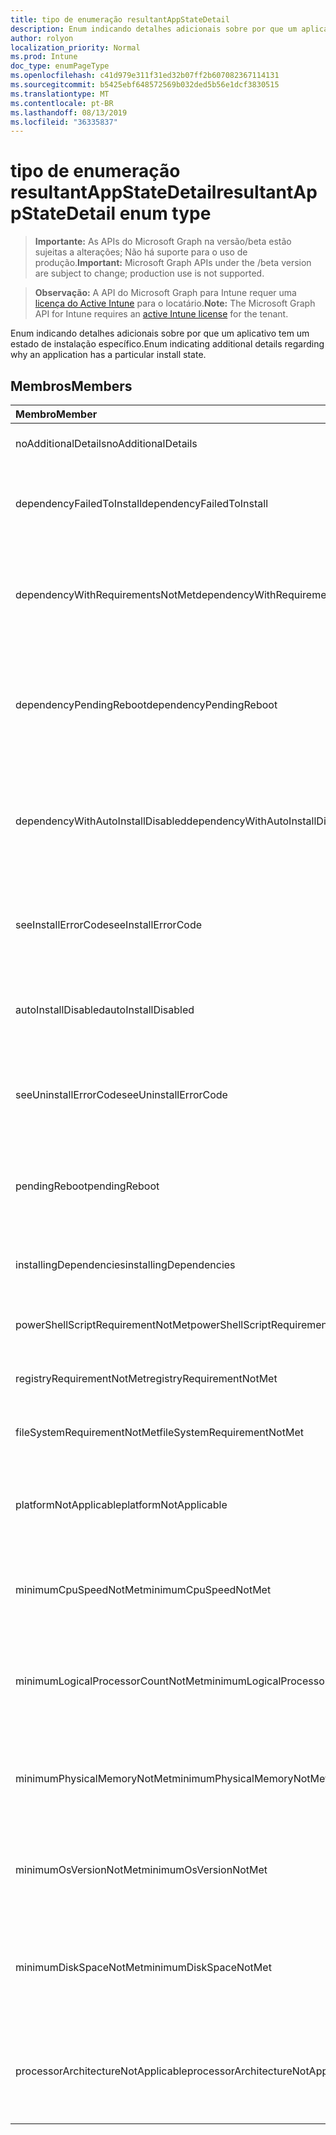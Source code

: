 ```yaml
---
title: tipo de enumeração resultantAppStateDetail
description: Enum indicando detalhes adicionais sobre por que um aplicativo tem um estado de instalação específico.
author: rolyon
localization_priority: Normal
ms.prod: Intune
doc_type: enumPageType
ms.openlocfilehash: c41d979e311f31ed32b07ff2b607082367114131
ms.sourcegitcommit: b5425ebf648572569b032ded5b56e1dcf3830515
ms.translationtype: MT
ms.contentlocale: pt-BR
ms.lasthandoff: 08/13/2019
ms.locfileid: "36335837"
---
```

# <a name="resultantappstatedetail-enum-type"></a><span data-ttu-id="1c7d6-103">tipo de enumeração resultantAppStateDetail</span><span class="sxs-lookup"><span data-stu-id="1c7d6-103">resultantAppStateDetail enum type</span></span>

> <span data-ttu-id="1c7d6-104">**Importante:** As APIs do Microsoft Graph na versão/beta estão sujeitas a alterações; Não há suporte para o uso de produção.</span><span class="sxs-lookup"><span data-stu-id="1c7d6-104">**Important:** Microsoft Graph APIs under the /beta version are subject to change; production use is not supported.</span></span>

> <span data-ttu-id="1c7d6-105">**Observação:** A API do Microsoft Graph para Intune requer uma [licença do Active Intune](https://go.microsoft.com/fwlink/?linkid=839381) para o locatário.</span><span class="sxs-lookup"><span data-stu-id="1c7d6-105">**Note:** The Microsoft Graph API for Intune requires an [active Intune license](https://go.microsoft.com/fwlink/?linkid=839381) for the tenant.</span></span>

<span data-ttu-id="1c7d6-106">Enum indicando detalhes adicionais sobre por que um aplicativo tem um estado de instalação específico.</span><span class="sxs-lookup"><span data-stu-id="1c7d6-106">Enum indicating additional details regarding why an application has a particular install state.</span></span>

## <a name="members"></a><span data-ttu-id="1c7d6-107">Membros</span><span class="sxs-lookup"><span data-stu-id="1c7d6-107">Members</span></span>
|<span data-ttu-id="1c7d6-108">Membro</span><span class="sxs-lookup"><span data-stu-id="1c7d6-108">Member</span></span>|<span data-ttu-id="1c7d6-109">Valor</span><span class="sxs-lookup"><span data-stu-id="1c7d6-109">Value</span></span>|<span data-ttu-id="1c7d6-110">Descrição</span><span class="sxs-lookup"><span data-stu-id="1c7d6-110">Description</span></span>|
|:---|:---|:---|
|<span data-ttu-id="1c7d6-111">noAdditionalDetails</span><span class="sxs-lookup"><span data-stu-id="1c7d6-111">noAdditionalDetails</span></span>|<span data-ttu-id="1c7d6-112">,0</span><span class="sxs-lookup"><span data-stu-id="1c7d6-112">0</span></span>|<span data-ttu-id="1c7d6-113">Não há detalhes adicionais disponíveis.</span><span class="sxs-lookup"><span data-stu-id="1c7d6-113">No additional details are available.</span></span>|
|<span data-ttu-id="1c7d6-114">dependencyFailedToInstall</span><span class="sxs-lookup"><span data-stu-id="1c7d6-114">dependencyFailedToInstall</span></span>|<span data-ttu-id="1c7d6-115">1</span><span class="sxs-lookup"><span data-stu-id="1c7d6-115">1</span></span>|<span data-ttu-id="1c7d6-116">Uma ou mais dependências do aplicativo não foram instaladas.</span><span class="sxs-lookup"><span data-stu-id="1c7d6-116">One or more of the application's dependencies failed to install.</span></span>|
|<span data-ttu-id="1c7d6-117">dependencyWithRequirementsNotMet</span><span class="sxs-lookup"><span data-stu-id="1c7d6-117">dependencyWithRequirementsNotMet</span></span>|<span data-ttu-id="1c7d6-118">duas</span><span class="sxs-lookup"><span data-stu-id="1c7d6-118">2</span></span>|<span data-ttu-id="1c7d6-119">Uma ou mais das dependências do aplicativo têm requisitos que não foram atendidos.</span><span class="sxs-lookup"><span data-stu-id="1c7d6-119">One or more of the application's dependencies have requirements which are not met.</span></span>|
|<span data-ttu-id="1c7d6-120">dependencyPendingReboot</span><span class="sxs-lookup"><span data-stu-id="1c7d6-120">dependencyPendingReboot</span></span>|<span data-ttu-id="1c7d6-121">3D</span><span class="sxs-lookup"><span data-stu-id="1c7d6-121">3</span></span>|<span data-ttu-id="1c7d6-122">Uma ou mais das dependências do aplicativo exige a reinicialização do dispositivo para concluir a instalação.</span><span class="sxs-lookup"><span data-stu-id="1c7d6-122">One or more of the application's dependencies require a device reboot to complete installation.</span></span>|
|<span data-ttu-id="1c7d6-123">dependencyWithAutoInstallDisabled</span><span class="sxs-lookup"><span data-stu-id="1c7d6-123">dependencyWithAutoInstallDisabled</span></span>|<span data-ttu-id="1c7d6-124">quatro</span><span class="sxs-lookup"><span data-stu-id="1c7d6-124">4</span></span>|<span data-ttu-id="1c7d6-125">Uma ou mais dependências do aplicativo estão configuradas para não instalar automaticamente.</span><span class="sxs-lookup"><span data-stu-id="1c7d6-125">One or more of the application's dependencies are configured to not automatically install.</span></span>|
|<span data-ttu-id="1c7d6-126">seeInstallErrorCode</span><span class="sxs-lookup"><span data-stu-id="1c7d6-126">seeInstallErrorCode</span></span>|<span data-ttu-id="1c7d6-127">2000</span><span class="sxs-lookup"><span data-stu-id="1c7d6-127">2000</span></span>|<span data-ttu-id="1c7d6-128">Falha ao instalar o aplicativo.</span><span class="sxs-lookup"><span data-stu-id="1c7d6-128">Application failed to install.</span></span> <span data-ttu-id="1c7d6-129">Consulte Propriedade de código de erro para obter mais detalhes.</span><span class="sxs-lookup"><span data-stu-id="1c7d6-129">See error code property for more details.</span></span>|
|<span data-ttu-id="1c7d6-130">autoInstallDisabled</span><span class="sxs-lookup"><span data-stu-id="1c7d6-130">autoInstallDisabled</span></span>|<span data-ttu-id="1c7d6-131">3000</span><span class="sxs-lookup"><span data-stu-id="1c7d6-131">3000</span></span>|<span data-ttu-id="1c7d6-132">O aplicativo está configurado para não ser instalado automaticamente.</span><span class="sxs-lookup"><span data-stu-id="1c7d6-132">Application is configured to not be automatically installed.</span></span>|
|<span data-ttu-id="1c7d6-133">seeUninstallErrorCode</span><span class="sxs-lookup"><span data-stu-id="1c7d6-133">seeUninstallErrorCode</span></span>|<span data-ttu-id="1c7d6-134">4000</span><span class="sxs-lookup"><span data-stu-id="1c7d6-134">4000</span></span>|<span data-ttu-id="1c7d6-135">Falha ao desinstalar o aplicativo.</span><span class="sxs-lookup"><span data-stu-id="1c7d6-135">Application failed to uninstall.</span></span> <span data-ttu-id="1c7d6-136">Consulte Propriedade de código de erro para obter mais detalhes.</span><span class="sxs-lookup"><span data-stu-id="1c7d6-136">See error code property for more details.</span></span>|
|<span data-ttu-id="1c7d6-137">pendingReboot</span><span class="sxs-lookup"><span data-stu-id="1c7d6-137">pendingReboot</span></span>|<span data-ttu-id="1c7d6-138">5000</span><span class="sxs-lookup"><span data-stu-id="1c7d6-138">5000</span></span>|<span data-ttu-id="1c7d6-139">O dispositivo deve ser reinicializado para concluir a instalação do aplicativo.</span><span class="sxs-lookup"><span data-stu-id="1c7d6-139">Device must be rebooted to complete installation of the application.</span></span>|
|<span data-ttu-id="1c7d6-140">installingDependencies</span><span class="sxs-lookup"><span data-stu-id="1c7d6-140">installingDependencies</span></span>|<span data-ttu-id="1c7d6-141">5001</span><span class="sxs-lookup"><span data-stu-id="1c7d6-141">5001</span></span>|<span data-ttu-id="1c7d6-142">Uma ou mais das dependências do aplicativo estão sendo instaladas.</span><span class="sxs-lookup"><span data-stu-id="1c7d6-142">One or more of the application's dependencies are installing.</span></span>|
|<span data-ttu-id="1c7d6-143">powerShellScriptRequirementNotMet</span><span class="sxs-lookup"><span data-stu-id="1c7d6-143">powerShellScriptRequirementNotMet</span></span>|<span data-ttu-id="1c7d6-144">-1013</span><span class="sxs-lookup"><span data-stu-id="1c7d6-144">-1013</span></span>|<span data-ttu-id="1c7d6-145">A regra de requisito de script do PowerShell não foi atendida</span><span class="sxs-lookup"><span data-stu-id="1c7d6-145">PowerShell script requirement rule is not met</span></span>|
|<span data-ttu-id="1c7d6-146">registryRequirementNotMet</span><span class="sxs-lookup"><span data-stu-id="1c7d6-146">registryRequirementNotMet</span></span>|<span data-ttu-id="1c7d6-147">-1012</span><span class="sxs-lookup"><span data-stu-id="1c7d6-147">-1012</span></span>|<span data-ttu-id="1c7d6-148">A regra de requisito do registro não foi atendida</span><span class="sxs-lookup"><span data-stu-id="1c7d6-148">Registry requirement rule is not met</span></span>|
|<span data-ttu-id="1c7d6-149">fileSystemRequirementNotMet</span><span class="sxs-lookup"><span data-stu-id="1c7d6-149">fileSystemRequirementNotMet</span></span>|<span data-ttu-id="1c7d6-150">-1011</span><span class="sxs-lookup"><span data-stu-id="1c7d6-150">-1011</span></span>|<span data-ttu-id="1c7d6-151">A regra de requisito do sistema de arquivos não foi atendida</span><span class="sxs-lookup"><span data-stu-id="1c7d6-151">File system requirement rule is not met</span></span>|
|<span data-ttu-id="1c7d6-152">platformNotApplicable</span><span class="sxs-lookup"><span data-stu-id="1c7d6-152">platformNotApplicable</span></span>|<span data-ttu-id="1c7d6-153">-1006</span><span class="sxs-lookup"><span data-stu-id="1c7d6-153">-1006</span></span>|<span data-ttu-id="1c7d6-154">O aplicativo não se aplica a esta plataforma.</span><span class="sxs-lookup"><span data-stu-id="1c7d6-154">Application is not applicable to this platform.</span></span> <span data-ttu-id="1c7d6-155">(por exemplo, aplicativo Android direcionado para IOS)</span><span class="sxs-lookup"><span data-stu-id="1c7d6-155">(e.g. Android app targeted to IOS)</span></span>|
|<span data-ttu-id="1c7d6-156">minimumCpuSpeedNotMet</span><span class="sxs-lookup"><span data-stu-id="1c7d6-156">minimumCpuSpeedNotMet</span></span>|<span data-ttu-id="1c7d6-157">-1005</span><span class="sxs-lookup"><span data-stu-id="1c7d6-157">-1005</span></span>|<span data-ttu-id="1c7d6-158">A velocidade da CPU no dispositivo de destino é menor do que o mínimo configurado.</span><span class="sxs-lookup"><span data-stu-id="1c7d6-158">CPU speed on the target device is less than the configured minimum.</span></span>|
|<span data-ttu-id="1c7d6-159">minimumLogicalProcessorCountNotMet</span><span class="sxs-lookup"><span data-stu-id="1c7d6-159">minimumLogicalProcessorCountNotMet</span></span>|<span data-ttu-id="1c7d6-160">-1004</span><span class="sxs-lookup"><span data-stu-id="1c7d6-160">-1004</span></span>|<span data-ttu-id="1c7d6-161">A contagem de processadores lógicos no dispositivo de destino é menor do que o mínimo configurado.</span><span class="sxs-lookup"><span data-stu-id="1c7d6-161">Count of logical processors on the target device is less than the configured minimum.</span></span>|
|<span data-ttu-id="1c7d6-162">minimumPhysicalMemoryNotMet</span><span class="sxs-lookup"><span data-stu-id="1c7d6-162">minimumPhysicalMemoryNotMet</span></span>|<span data-ttu-id="1c7d6-163">-1003</span><span class="sxs-lookup"><span data-stu-id="1c7d6-163">-1003</span></span>|<span data-ttu-id="1c7d6-164">A quantidade de RAM no dispositivo de destino é menor do que o mínimo configurado.</span><span class="sxs-lookup"><span data-stu-id="1c7d6-164">Amount of RAM on the target device is less than the configured minimum.</span></span>|
|<span data-ttu-id="1c7d6-165">minimumOsVersionNotMet</span><span class="sxs-lookup"><span data-stu-id="1c7d6-165">minimumOsVersionNotMet</span></span>|<span data-ttu-id="1c7d6-166">-1002</span><span class="sxs-lookup"><span data-stu-id="1c7d6-166">-1002</span></span>|<span data-ttu-id="1c7d6-167">A versão do sistema operacional no dispositivo de destino é menor do que o mínimo configurado.</span><span class="sxs-lookup"><span data-stu-id="1c7d6-167">OS version on the target device is less than the configured minimum.</span></span>|
|<span data-ttu-id="1c7d6-168">minimumDiskSpaceNotMet</span><span class="sxs-lookup"><span data-stu-id="1c7d6-168">minimumDiskSpaceNotMet</span></span>|<span data-ttu-id="1c7d6-169">-1001</span><span class="sxs-lookup"><span data-stu-id="1c7d6-169">-1001</span></span>|<span data-ttu-id="1c7d6-170">O espaço em disco disponível no dispositivo de destino é menor do que o mínimo configurado.</span><span class="sxs-lookup"><span data-stu-id="1c7d6-170">Available disk space on the target device is less than the configured minimum.</span></span>|
|<span data-ttu-id="1c7d6-171">processorArchitectureNotApplicable</span><span class="sxs-lookup"><span data-stu-id="1c7d6-171">processorArchitectureNotApplicable</span></span>|<span data-ttu-id="1c7d6-172">-1000</span><span class="sxs-lookup"><span data-stu-id="1c7d6-172">-1000</span></span>|<span data-ttu-id="1c7d6-173">A arquitetura do dispositivo (por exemplo, x86/AMD64) não se aplica ao aplicativo.</span><span class="sxs-lookup"><span data-stu-id="1c7d6-173">Device architecture (e.g. x86/amd64) is not applicable for the application.</span></span>|



